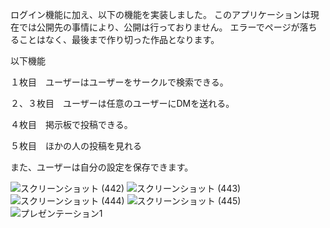 ログイン機能に加え、以下の機能を実装しました。
このアプリケーションは現在では公開先の事情により、公開は行っておりません。
エラーでページが落ちることはなく、最後まで作り切った作品となります。

以下機能

１枚目　ユーザーはユーザーをサークルで検索できる。

２、３枚目　ユーザーは任意のユーザーにDMを送れる。

４枚目　掲示板で投稿できる。

５枚目　ほかの人の投稿を見れる

また、ユーザーは自分の設定を保存できます。

![スクリーンショット (442)](https://user-images.githubusercontent.com/105134694/226215547-dc78a9d6-027a-4ca8-b17e-99cf9cabf898.png)
![スクリーンショット (443)](https://user-images.githubusercontent.com/105134694/226215559-182c9d26-5282-4979-b009-bd4927bf5928.png)
![スクリーンショット (444)](https://user-images.githubusercontent.com/105134694/226215564-2fadf758-1ae3-4f64-b755-e60ca61db5ac.png)
![スクリーンショット (445)](https://user-images.githubusercontent.com/105134694/226215569-926f8d7c-1d2b-43d2-8fd2-030ad391db11.png)
![プレゼンテーション1](https://user-images.githubusercontent.com/105134694/226215703-b2684beb-4b58-40db-97a9-2498a9cb9456.png)
